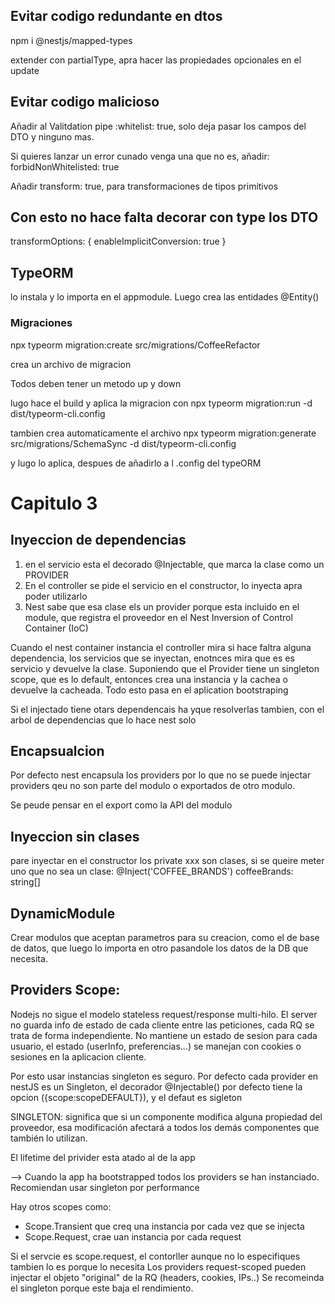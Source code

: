 
## Evitar codigo redundante en dtos
npm i @nestjs/mapped-types

extender con partialType, apra hacer las propiedades opcionales en el update

## Evitar codigo malicioso
Añadir al Valitdation pipe :whitelist: true, solo deja pasar los campos del DTO y ninguno mas.

Si quieres lanzar un error cunado venga una que no es, añadir:  forbidNonWhitelisted: true

Añadir transform: true, para transformaciones de tipos primitivos

## Con esto no hace falta decorar con type los DTO

transformOptions: {
        enableImplicitConversion: true 
      }

## TypeORM

lo instala y lo importa en el appmodule. Luego crea las entidades @Entity()

### Migraciones

npx typeorm migration:create src/migrations/CoffeeRefactor

crea un archivo de migracion

Todos deben tener un metodo up y down

lugo hace el build y aplica la migracion con
npx typeorm migration:run -d dist/typeorm-cli.config

tambien crea automaticamente el archivo
npx typeorm migration:generate src/migrations/SchemaSync -d dist/typeorm-cli.config

y lugo lo aplica, despues de añadirlo a l .config del typeORM

# Capitulo 3

## Inyeccion de dependencias

1. en el servicio esta el decorado @Injectable, que marca la clase como un PROVIDER
2. En el controller se pide el servicio en el constructor, lo inyecta apra poder utilizarlo
3. Nest sabe que esa clase els un provider porque esta incluido en el module, que registra el proveedor en el Nest Inversion of Control Container (IoC)

Cuando el nest container instancia el controller mira si hace faltra alguna dependencia, los servicios que se inyectan, enotnces mira que es es servicio y devuelve la clase.
Suponiendo que el Provider tiene un singleton scope, que es lo default, entonces crea una instancia y la cachea o devuelve la cacheada.
Todo esto pasa en el aplication bootstraping

Si el injectado tiene otars dependencais ha yque resolverlas tambien, con el arbol de dependencias que lo hace nest solo

## Encapsualcion
 Por defecto nest encapsula los providers por lo que no se puede injectar providers qeu no son parte del modulo o exportados de otro modulo.

 Se peude pensar en el export como la API del modulo

 ## Inyeccion sin clases

 pare inyectar en el constructor los private xxx son clases, si se queire meter uno que no sea un clase:
 @Inject('COFFEE_BRANDS') coffeeBrands: string[]

 ## DynamicModule

 Crear modulos que aceptan parametros para su creacion, como el de base de datos, que luego lo importa en otro pasandole los datos de la DB que necesita.

 ## Providers Scope:

 Nodejs no sigue el modelo stateless request/response multi-hilo.
 El server no guarda info de estado de cada cliente entre las peticiones, cada RQ se trata de forma independiente.
 No mantiene un estado de sesion para cada usuario, el estado (userInfo, preferencias...) se manejan con cookies o sesiones en la aplicacion cliente.

Por esto usar instancias singleton es seguro.
Por defecto cada provider en nestJS es un Singleton, el decorador @Injectable() por defecto tiene la opcion ({scope:scopeDEFAULT}), y el defaut es sigleton

SINGLETON: significa que si un componente modifica alguna propiedad del proveedor, esa modificación afectará a todos los demás componentes que también lo utilizan.

El lifetime del privider esta atado al de la app

--> Cuando la app ha bootstrapped todos los providers se han instanciado.
Recomiendan usar singleton por performance

Hay otros scopes como:
- Scope.Transient que creq una instancia por cada vez que se injecta
- Scope.Request, crae uan instancia por cada request

Si el servcie es scope.request, el contorller aunque no lo especifiques tambien lo es porque lo necesita
Los providers request-scoped pueden injectar el objeto "original" de la RQ (headers, cookies, IPs..)
Se recomeinda el singleton porque este baja el rendimiento.